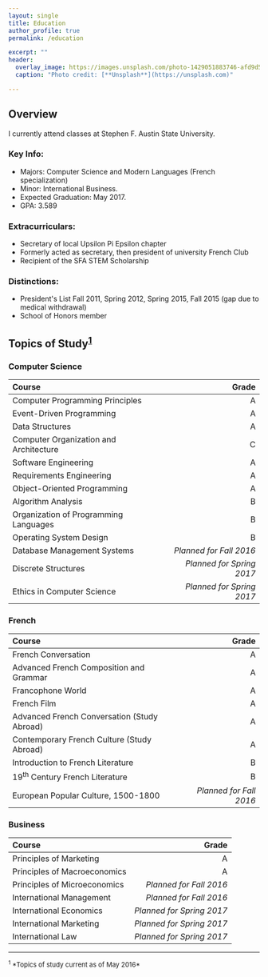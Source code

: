 ```yaml
---
layout: single
title: Education
author_profile: true
permalink: /education

excerpt: ""
header:
  overlay_image: https://images.unsplash.com/photo-1429051883746-afd9d56fbdaf?ixlib=rb-0.3.5&q=80&fm=jpg&crop=entropy&s=a40432a29a1c55fc0b2ec7f1f2271877
  caption: "Photo credit: [**Unsplash**](https://unsplash.com)"

---
```


## Overview

I currently attend classes at Stephen F. Austin State University.

### Key Info:

- Majors: Computer Science and Modern Languages (French specialization)
- Minor: International Business.
- Expected Graduation: May 2017.
- GPA: 3.589

### Extracurriculars:

- Secretary of local Upsilon Pi Epsilon chapter
- Formerly acted as secretary, then president of university French Club
- Recipient of the SFA STEM Scholarship

### Distinctions:

- President's List Fall 2011, Spring 2012, Spring 2015, Fall 2015 (gap due to medical withdrawal)
- School of Honors member


## Topics of Study<sup><a href='#foot1'>1</a></sup>

### Computer Science

Course|Grade
:--|--:
Computer Programming Principles|A
Event-Driven Programming|A
Data Structures|A
Computer Organization and Architecture|C
Software Engineering|A
Requirements Engineering|A
Object-Oriented Programming|A
Algorithm Analysis|B
Organization of Programming Languages|B
Operating System Design|B
Database Management Systems|*Planned for Fall 2016*
Discrete Structures|*Planned for Spring 2017*
Ethics in Computer Science|*Planned for Spring 2017*

### French

Course|Grade
:--|--:
French Conversation|A
Advanced French Composition and Grammar|A
Francophone World|A
French Film|A
Advanced French Conversation (Study Abroad)|A
Contemporary French Culture (Study Abroad)|A
Introduction to French Literature|B
19<sup>th</sup> Century French Literature|B
European Popular Culture, 1500-1800|*Planned for Fall 2016*


### Business

Course|Grade
:--|--:
Principles of Marketing|A
Principles of Macroeconomics|A
Principles of Microeconomics|*Planned for Fall 2016*
International Management|*Planned for Fall 2016*
International Economics|*Planned for Spring 2017*
International Marketing|*Planned for Spring 2017*
International Law|*Planned for Spring 2017*

<hr/>
<span id='foot1' style='font-size:small'><sup>1</sup> *Topics of study current as of May 2016*</span>
